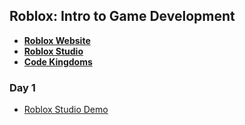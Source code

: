 ## Roblox: Intro to Game Development
- **[Roblox Website](https://www.roblox.com/home)**
- **[Roblox Studio](https://create.roblox.com/landing)**
- **[Code Kingdoms](https://codingwithkids.codekingdoms.com)**

### Day 1
- [Roblox Studio Demo](https://www.roblox.com/games/6520830870/Roblox-Studio-Demo)
